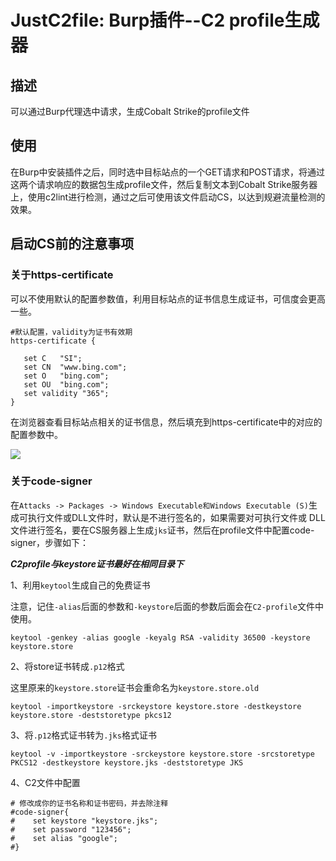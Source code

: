 # JustC2file: Burp插件--C2 profile生成器
## 描述
  可以通过Burp代理选中请求，生成Cobalt Strike的profile文件
## 使用
  在Burp中安装插件之后，同时选中目标站点的一个GET请求和POST请求，将通过这两个请求响应的数据包生成profile文件，然后复制文本到Cobalt Strike服务器上，使用c2lint进行检测，通过之后可使用该文件启动CS，以达到规避流量检测的效果。
  
## 启动CS前的注意事项
### 关于https-certificate

  可以不使用默认的配置参数值，利用目标站点的证书信息生成证书，可信度会更高一些。
  
 ```
 #默认配置，validity为证书有效期
 https-certificate {

    set C   "SI";
    set CN  "www.bing.com";
    set O   "bing.com";
    set OU  "bing.com";
    set validity "365";
}
 ```
  
  在浏览器查看目标站点相关的证书信息，然后填充到https-certificate中的对应的配置参数中。
 
 ![](https://github.com/Peithon/JustC2file/blob/master/imgs/https-certificate.png)
  
### 关于code-signer

   在`Attacks -> Packages -> Windows Executable和Windows Executable (S)`生成可执行文件或DLL文件时，默认是不进行签名的，如果需要对可执行文件或 DLL 文件进行签名，要在CS服务器上生成`jks`证书，然后在profile文件中配置code-signer，步骤如下：
   
 ***C2profile与keystore证书最好在相同目录下***
   
   1、利用`keytool`生成自己的免费证书
   
   注意，记住`-alias`后面的参数和`-keystore`后面的参数后面会在`C2-profile`文件中使用。
```
keytool -genkey -alias google -keyalg RSA -validity 36500 -keystore keystore.store
``` 
  2、将store证书转成`.p12`格式
  
  这里原来的`keystore.store`证书会重命名为`keystore.store.old`
```
keytool -importkeystore -srckeystore keystore.store -destkeystore keystore.store -deststoretype pkcs12
```
  3、将`.p12`格式证书转为`.jks`格式证书
 ```
keytool -v -importkeystore -srckeystore keystore.store -srcstoretype PKCS12 -destkeystore keystore.jks -deststoretype JKS
```
  4、C2文件中配置
  
```
# 修改成你的证书名称和证书密码，并去除注释
#code-signer{
#    set keystore "keystore.jks";
#    set password "123456";
#    set alias "google";
#}
```
